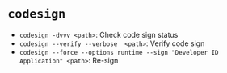 # `codesign`

- `codesign -dvvv <path>`: Check code sign status
- `codesign --verify --verbose  <path>`: Verify code sign
- `codesign --force --options runtime --sign "Developer ID Application" <path>`: Re-sign

